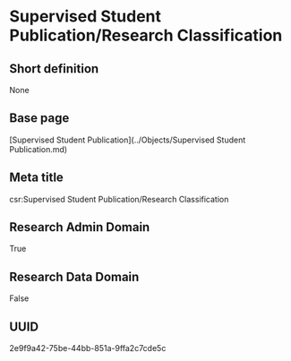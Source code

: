 # Supervised Student Publication/Research Classification
## Short definition
None
## Base page
[Supervised Student Publication](../Objects/Supervised Student Publication.md)
## Meta title
csr:Supervised Student Publication/Research Classification
## Research Admin Domain
True
## Research Data Domain
False
## UUID
2e9f9a42-75be-44bb-851a-9ffa2c7cde5c
